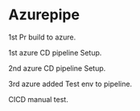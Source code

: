 # Azurepipe

1st Pr build to azure.

1st azure CD pipeline Setup.

2nd azure CD pipeline Setup.

3rd azure added Test env to pipeline.

CICD manual test.